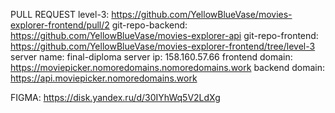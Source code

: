 PULL REQUEST level-3: https://github.com/YellowBlueVase/movies-explorer-frontend/pull/2
git-repo-backend: https://github.com/YellowBlueVase/movies-explorer-api
git-repo-frontend: https://github.com/YellowBlueVase/movies-explorer-frontend/tree/level-3
server name: final-diploma 
server ip: 158.160.57.66 
frontend domain: https://moviepicker.nomoredomains.nomoredomains.work 
backend domain: https://api.moviepicker.nomoredomains.work

FIGMA: https://disk.yandex.ru/d/30IYhWq5V2LdXg